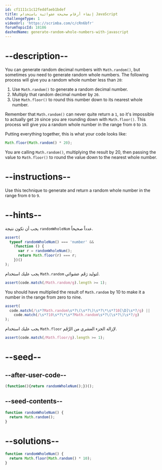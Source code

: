 ```yaml
---
id: cf1111c1c12feddfaeb1bdef
title: إنشاء أرقام صحيحة عشوائية باستخدام JavaScript
challengeType: 1
videoUrl: 'https://scrimba.com/c/cRn6bfr'
forumTopicId: 18186
dashedName: generate-random-whole-numbers-with-javascript
---
```


# --description--

You can generate random decimal numbers with `Math.random()`, but sometimes you need to generate random whole numbers. The following process will give you a random whole number less than `20`:

1. Use `Math.random()` to generate a random decimal number.
2. Multiply that random decimal number by `20`.
3. Use `Math.floor()` to round this number down to its nearest whole number.

Remember that `Math.random()` can never quite return a `1`, so it's impossible to actually get `20` since you are rounding down with `Math.floor()`. This process will give you a random whole number in the range from `0` to `19`.

Putting everything together, this is what your code looks like:

```js
Math.floor(Math.random() * 20);
```

You are calling `Math.random()`, multiplying the result by 20, then passing the value to `Math.floor()` to round the value down to the nearest whole number.

# --instructions--

Use this technique to generate and return a random whole number in the range from `0` to `9`.

# --hints--

يجب أن تكون نتيجة `randomWholeNum` عدداً صحيحاً.

```js
assert(
  typeof randomWholeNum() === 'number' &&
    (function () {
      var r = randomWholeNum();
      return Math.floor(r) === r;
    })()
);
```

يجب عليك استخدام `Math.random` لتوليد رَقَم عشوائي.

```js
assert(code.match(/Math.random/g).length >= 1);
```

You should have multiplied the result of `Math.random` by 10 to make it a number in the range from zero to nine.

```js
assert(
  code.match(/\s*?Math.random\s*?\(\s*?\)\s*?\*\s*?10[\D]\s*?/g) ||
    code.match(/\s*?10\s*?\*\s*?Math.random\s*?\(\s*?\)\s*?/g)
);
```

يجب عليك استخدام `Math.floor` لإزالة الجزء العشري من الرَّقَم.

```js
assert(code.match(/Math.floor/g).length >= 1);
```

# --seed--

## --after-user-code--

```js
(function(){return randomWholeNum();})();
```

## --seed-contents--

```js
function randomWholeNum() {
  return Math.random();
}
```

# --solutions--

```js
function randomWholeNum() {
  return Math.floor(Math.random() * 10);
}
```
